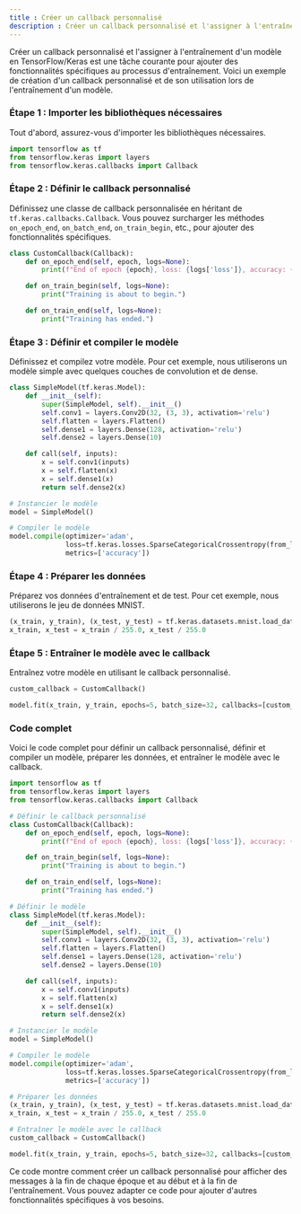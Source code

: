 ```yaml
---
title : Créer un callback personnalisé
description : Créer un callback personnalisé et l'assigner à l'entraînement d'un modèle en TensorFlow/Keras
---
```


Créer un callback personnalisé et l'assigner à l'entraînement d'un modèle en TensorFlow/Keras est une tâche courante pour ajouter des fonctionnalités spécifiques au processus d'entraînement. Voici un exemple de création d'un callback personnalisé et de son utilisation lors de l'entraînement d'un modèle.

### Étape 1 : Importer les bibliothèques nécessaires

Tout d'abord, assurez-vous d'importer les bibliothèques nécessaires.

```python
import tensorflow as tf
from tensorflow.keras import layers
from tensorflow.keras.callbacks import Callback

```

### Étape 2 : Définir le callback personnalisé

Définissez une classe de callback personnalisée en héritant de `tf.keras.callbacks.Callback`. Vous pouvez surcharger les méthodes `on_epoch_end`, `on_batch_end`, `on_train_begin`, etc., pour ajouter des fonctionnalités spécifiques.

```python
class CustomCallback(Callback):
    def on_epoch_end(self, epoch, logs=None):
        print(f"End of epoch {epoch}, loss: {logs['loss']}, accuracy: {logs['accuracy']}")

    def on_train_begin(self, logs=None):
        print("Training is about to begin.")

    def on_train_end(self, logs=None):
        print("Training has ended.")

```

### Étape 3 : Définir et compiler le modèle

Définissez et compilez votre modèle. Pour cet exemple, nous utiliserons un modèle simple avec quelques couches de convolution et de dense.

```python
class SimpleModel(tf.keras.Model):
    def __init__(self):
        super(SimpleModel, self).__init__()
        self.conv1 = layers.Conv2D(32, (3, 3), activation='relu')
        self.flatten = layers.Flatten()
        self.dense1 = layers.Dense(128, activation='relu')
        self.dense2 = layers.Dense(10)

    def call(self, inputs):
        x = self.conv1(inputs)
        x = self.flatten(x)
        x = self.dense1(x)
        return self.dense2(x)

# Instancier le modèle
model = SimpleModel()

# Compiler le modèle
model.compile(optimizer='adam',
              loss=tf.keras.losses.SparseCategoricalCrossentropy(from_logits=True),
              metrics=['accuracy'])

```

### Étape 4 : Préparer les données

Préparez vos données d'entraînement et de test. Pour cet exemple, nous utiliserons le jeu de données MNIST.

```python
(x_train, y_train), (x_test, y_test) = tf.keras.datasets.mnist.load_data()
x_train, x_test = x_train / 255.0, x_test / 255.0

```

### Étape 5 : Entraîner le modèle avec le callback

Entraînez votre modèle en utilisant le callback personnalisé.

```python
custom_callback = CustomCallback()

model.fit(x_train, y_train, epochs=5, batch_size=32, callbacks=[custom_callback])

```

### Code complet

Voici le code complet pour définir un callback personnalisé, définir et compiler un modèle, préparer les données, et entraîner le modèle avec le callback.

```python
import tensorflow as tf
from tensorflow.keras import layers
from tensorflow.keras.callbacks import Callback

# Définir le callback personnalisé
class CustomCallback(Callback):
    def on_epoch_end(self, epoch, logs=None):
        print(f"End of epoch {epoch}, loss: {logs['loss']}, accuracy: {logs['accuracy']}")

    def on_train_begin(self, logs=None):
        print("Training is about to begin.")

    def on_train_end(self, logs=None):
        print("Training has ended.")

# Définir le modèle
class SimpleModel(tf.keras.Model):
    def __init__(self):
        super(SimpleModel, self).__init__()
        self.conv1 = layers.Conv2D(32, (3, 3), activation='relu')
        self.flatten = layers.Flatten()
        self.dense1 = layers.Dense(128, activation='relu')
        self.dense2 = layers.Dense(10)

    def call(self, inputs):
        x = self.conv1(inputs)
        x = self.flatten(x)
        x = self.dense1(x)
        return self.dense2(x)

# Instancier le modèle
model = SimpleModel()

# Compiler le modèle
model.compile(optimizer='adam',
              loss=tf.keras.losses.SparseCategoricalCrossentropy(from_logits=True),
              metrics=['accuracy'])

# Préparer les données
(x_train, y_train), (x_test, y_test) = tf.keras.datasets.mnist.load_data()
x_train, x_test = x_train / 255.0, x_test / 255.0

# Entraîner le modèle avec le callback
custom_callback = CustomCallback()

model.fit(x_train, y_train, epochs=5, batch_size=32, callbacks=[custom_callback])

```

Ce code montre comment créer un callback personnalisé pour afficher des messages à la fin de chaque époque et au début et à la fin de l'entraînement. Vous pouvez adapter ce code pour ajouter d'autres fonctionnalités spécifiques à vos besoins.